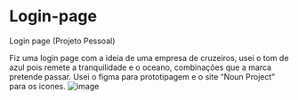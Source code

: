 # Login-page
Login page (Projeto Pessoal)

Fiz uma login page com a ideia de uma empresa de cruzeiros, usei o tom de azul pois remete a tranquilidade e o oceano, combinações que a marca pretende passar. Usei o figma para prototipagem e o site “Noun Project” para os icones.
![image](https://user-images.githubusercontent.com/99364919/169553986-315cd967-1eb3-4f28-86fa-a2e88d27c410.png)
